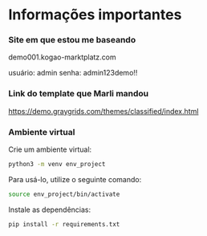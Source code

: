 # Informações importantes

### Site em que estou me baseando

demo001.kogao-marktplatz.com

usuário: admin
senha: admin123demo!!

### Link do template que Marli mandou

https://demo.graygrids.com/themes/classified/index.html

### Ambiente virtual

Crie um ambiente virtual:
```bash
python3 -m venv env_project
```

Para usá-lo, utilize o seguinte comando:
```bash
source env_project/bin/activate
```

Instale as dependências:
```bash
pip install -r requirements.txt
```
